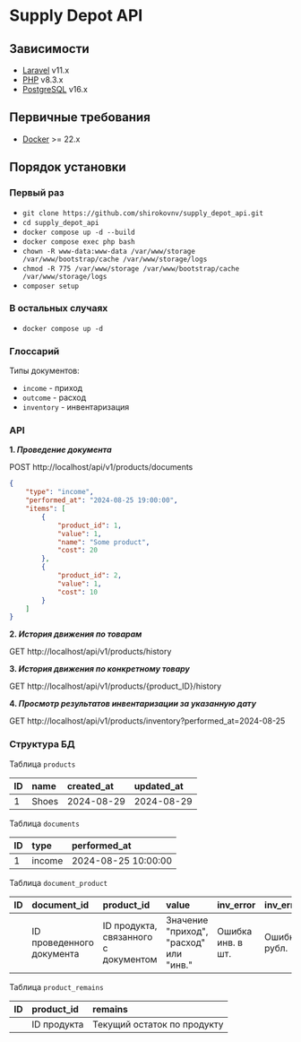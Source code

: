 # Supply Depot API

## Зависимости

- [Laravel](https://laravel.com/) v11.x
- [PHP](https://www.php.net/) v8.3.x
- [PostgreSQL](https://www.postgresql.org/) v16.x

## Первичные требования

- [Docker](https://www.docker.com/) >= 22.x

## Порядок установки

### Первый раз
- `git clone https://github.com/shirokovnv/supply_depot_api.git`
- `cd supply_depot_api`
- `docker compose up -d --build`
- `docker compose exec php bash`
- `chown -R www-data:www-data /var/www/storage /var/www/bootstrap/cache /var/www/storage/logs`
- `chmod -R 775 /var/www/storage /var/www/bootstrap/cache /var/www/storage/logs`
- `composer setup`

### В остальных случаях
- `docker compose up -d`

### Глоссарий

Типы документов:

- `income` - приход
- `outcome` - расход
- `inventory` - инвентаризация

### API

**1. _Проведение документа_**

POST http://localhost/api/v1/products/documents

```json
{
    "type": "income",
    "performed_at": "2024-08-25 19:00:00",
    "items": [
        {
            "product_id": 1,
            "value": 1,
            "name": "Some product",
            "cost": 20
        },
        {
            "product_id": 2,
            "value": 1,
            "cost": 10
        }
    ]
}
```

**2. _История движения по товарам_**

GET http://localhost/api/v1/products/history

**3. _История движения по конкретному товару_**

GET http://localhost/api/v1/products/{product_ID}/history

**4. _Просмотр результатов инвентаризации за указанную дату_**

GET http://localhost/api/v1/products/inventory?performed_at=2024-08-25

### Структура БД

Таблица `products`

| ID  | name  | created_at | updated_at |
|:----|:------|:-----------|:-----------|
| 1   |Shoes  | 2024-08-29 | 2024-08-29 |

Таблица `documents`

| ID  | type | performed_at        |
|:----|:-----|:--------------------|
| 1   |income| 2024-08-25 10:00:00 | 

Таблица `document_product`

| ID  | document_id | product_id | value  | inv_error | inv_error_cash | remains  | remains_cash | cost |
|:----|:------------|:-----------|:-------|:----------|:---------------|:---------|:-------------|:-----|
| |ID проведенного документа| ID продукта, связанного с документом | Значение "приход", "расход" или "инв."| Ошибка инв. в шт.| Ошибка инв. в рубл. | Остаток в шт. | Остаток в рубл. | стоимость прихода |

Таблица `product_remains`

| ID  | product_id  | remains                     |
|:----|:------------|:----------------------------|
|     | ID продукта | Текущий остаток по продукту | 
